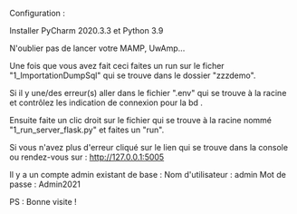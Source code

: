 Configuration :

Installer PyCharm 2020.3.3 et Python 3.9

N'oublier pas de lancer votre MAMP, UwAmp...

Une fois que vous avez fait ceci faites un run sur le ficher "1_ImportationDumpSql" qui se trouve dans le dossier "zzzdemo".

Si il y une/des erreur(s) aller dans le fichier ".env" qui se trouve à la racine et contrôlez les indication de connexion pour la bd .

Ensuite faite un clic droit sur le fichier qui se trouve à la racine nommé "1_run_server_flask.py" et faites un "run".

Si vous n'avez plus d'erreur cliqué sur le lien qui se trouve dans la console ou rendez-vous sur : http://127.0.0.1:5005

Il y a un compte admin existant de base :
Nom d'utilisateur : admin
Mot de passe : Admin2021

PS : Bonne visite !
